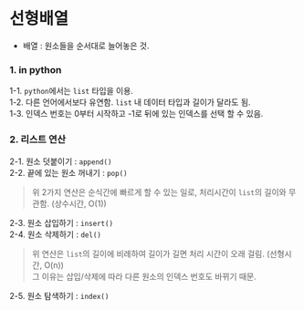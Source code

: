 # 선형배열

- 배열 : 원소들을 순서대로 늘어놓은 것.
### 1. in python
1-1. `python`에서는 `list` 타입을 이용. <br>
1-2. 다른 언어에서보다 유연함. `list` 내 데이터 타입과 길이가 달라도 됨. <br>
1-3. 인덱스 번호는 0부터 시작하고 -1로 뒤에 있는 인덱스를 선택 할 수 있음. <br>

### 2. 리스트 연산
2-1. 원소 덧붙이기 : `append()` <br>
2-2. 끝에 있는 원소 꺼내기 : `pop()` <br>
> 위 2가지 연산은 순식간에 빠르게 할 수 있는 일로, 처리시간이 `list`의 길이와 무관함. (상수시간, O(1)) <br>

2-3. 원소 삽입하기 : `insert()` <br>
2-4. 원소 삭제하기 : `del()` <br>
> 위 연산은 `list`의 길이에 비례하여 길이가 길면 처리 시간이 오래 걸림. (선형시간, O(n)) <br>
> 그 이유는 삽입/삭제에 따라 다른 원소의 인덱스 번호도 바뀌기 때문.<br>

2-5. 원소 탐색하기 : `index()` 

